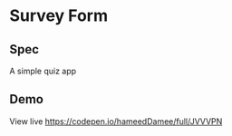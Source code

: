 # Survey Form
## Spec
A simple quiz app

## Demo
View live https://codepen.io/hameedDamee/full/JVVVPN